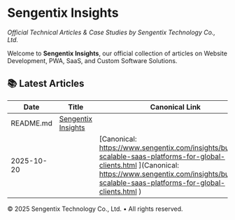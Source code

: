 # Sengentix Insights
*Official Technical Articles & Case Studies by Sengentix Technology Co., Ltd.*

Welcome to **Sengentix Insights**, our official collection of articles on Website Development, PWA, SaaS, and Custom Software Solutions.

## 📚 Latest Articles
| Date | Title | Canonical Link |
|------|--------|----------------|
| README.md | [Sengentix Insights](README.md) | []() |
| 2025-10-20 | [](2025-10-20-building-scalable-saas-platforms.md) | [Canonical: https://www.sengentix.com/insights/building-scalable-saas-platforms-for-global-clients.html  ](Canonical: https://www.sengentix.com/insights/building-scalable-saas-platforms-for-global-clients.html  ) |

© 2025 Sengentix Technology Co., Ltd. • All rights reserved.
